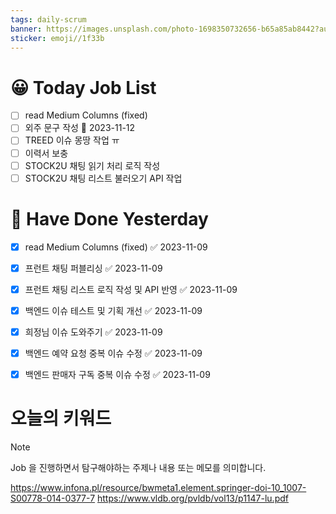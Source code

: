 ```yaml
---
tags: daily-scrum
banner: https://images.unsplash.com/photo-1698350732656-b65a85ab8442?auto=format&fit=crop&q=80&w=2837&ixlib=rb-4.0.3&ixid=M3wxMjA3fDB8MHxwaG90by1wYWdlfHx8fGVufDB8fHx8fA%3D%3D
sticker: emoji//1f33b
---
```

#  😀 Today Job List
- [ ] read Medium Columns (fixed)
- [ ] 외주 문구 작성 📅 2023-11-12 
- [ ] TREED 이슈 몽땅 작업 ㅠ
- [ ] 이력서 보충
- [ ] STOCK2U 채팅 읽기 처리 로직 작성
- [ ] STOCK2U 채팅 리스트 불러오기 API 작업
# 🙂 Have Done Yesterday
- [x] read Medium Columns (fixed) ✅ 2023-11-09
- [x] 프런트 채팅 퍼블리싱 ✅ 2023-11-09
- [x] 프런트 채팅 리스트 로직 작성 및 API 반영 ✅ 2023-11-09
- [x] 백엔드 이슈 테스트 및 기획 개선 ✅ 2023-11-09
- [x] 희정님 이슈 도와주기 ✅ 2023-11-09
- [x] 백엔드 예약 요청 중복 이슈 수정 ✅ 2023-11-09
- [x] 백엔드 판매자 구독 중복 이슈 수정 ✅ 2023-11-09


# 오늘의 키워드

> [!NOTE]
> Job 을 진행하면서 탐구해야하는 주제나 내용 또는 메모를 의미합니다.

https://www.infona.pl/resource/bwmeta1.element.springer-doi-10_1007-S00778-014-0377-7
https://www.vldb.org/pvldb/vol13/p1147-lu.pdf
